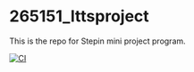 # 265151_lttsproject
This is the repo for Stepin mini  project program.


[![CI](https://github.com/raghav94603/265151_lttsproject/actions/workflows/check.yml/badge.svg)](https://github.com/raghav94603/265151_lttsproject/actions/workflows/check.yml)
